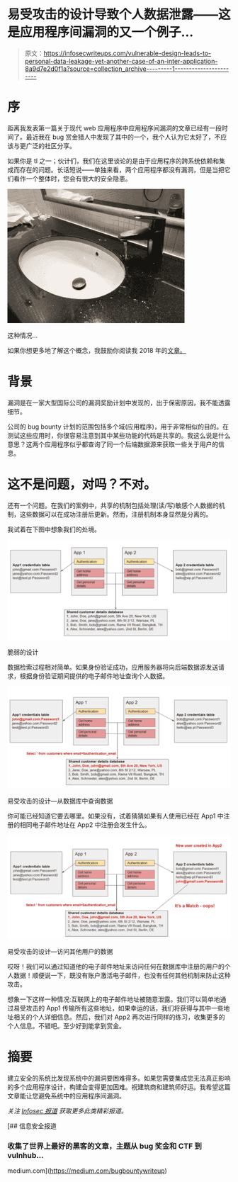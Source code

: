 # 易受攻击的设计导致个人数据泄露——这是应用程序间漏洞的又一个例子…

> 原文：<https://infosecwriteups.com/vulnerable-design-leads-to-personal-data-leakage-yet-another-case-of-an-inter-application-8a9d7e2d0f1a?source=collection_archive---------1----------------------->

# 序

距离我发表第一篇关于现代 web 应用程序中应用程序间漏洞的文章已经有一段时间了。最近我在 bug 赏金猎人中发现了其中的一个，我个人认为它太好了，不应该与更广泛的社区分享。

如果你是 tl 之一；伙计们，我们在这里谈论的是由于应用程序的跨系统依赖和集成而存在的问题。长话短说——单独来看，两个应用程序都没有漏洞，但是当把它们看作一个整体时，您会有很大的安全隐患。

![](img/7e18b00854436875582cd091f68244cc.png)

这种情况…

如果你想更多地了解这个概念，我鼓励你阅读我 2018 年的[文章。](https://medium.com/bugbountywriteup/inter-application-vulnerabilities-and-http-header-issues-23e961c55421)

# 背景

漏洞是在一家大型国际公司的漏洞奖励计划中发现的，出于保密原因，我不能透露细节。

公司的 bug bounty 计划的范围包括多个域(应用程序)，用于非常相似的目的。在测试这些应用时，你很容易注意到其中某些功能的代码是共享的。我这么说是什么意思？这两个应用程序似乎都查询了同一个后端数据源来获取一些关于用户的信息。

# 这不是问题，对吗？不对。

还有一个问题。在我们的案例中，共享的机制包括处理(读/写)敏感个人数据的机制，这些数据可以在成功注册后更新。然而，注册机制本身显然是分离的。

我试着在下图中想象我们的处境。

![](img/04c933caa4c47d5168ceef9d4fe78a7a.png)

脆弱的设计

数据检索过程相对简单。如果身份验证成功，应用服务器将向后端数据源发送请求，根据身份验证期间提供的电子邮件地址查询个人数据。

![](img/926a65d6ebe9ca7b6dd18bf9a4580360.png)

易受攻击的设计—从数据库中查询数据

你可能已经知道它要去哪里。如果没有，试着猜猜如果有人使用已经在 App1 中注册的相同电子邮件地址在 App2 中注册会发生什么。

![](img/ab8c260a141f42cb7537f02120c84d99.png)

易受攻击的设计—访问其他用户的数据

哎呀！我们可以通过知道他的电子邮件地址来访问任何在数据库中注册的用户的个人数据！顺便说一下，既没有账户激活电子邮件，也没有任何其他机制来防止这种攻击。

想象一下这样一种情况:互联网上的电子邮件地址被随意泄露。我们可以简单地通过易受攻击的 App1 传输所有这些地址，如果幸运的话，我们将获得与其中一些地址相关的个人详细信息。然后，我们对 App2 再次进行同样的练习，收集更多的个人信息。不错吧。至少好到能拿到赏金。

# 摘要

建立安全的系统比发现系统中的漏洞要困难得多。如果您需要集成您无法真正影响的多个应用程序设计，构建会变得更加困难。祝建筑商和建筑师好运。我希望这篇文章能让您避免系统中的应用程序间漏洞。

*关注* [*Infosec 报道*](https://medium.com/bugbountywriteup) *获取更多此类精彩报道。*

[](https://medium.com/bugbountywriteup) [## 信息安全报道

### 收集了世界上最好的黑客的文章，主题从 bug 奖金和 CTF 到 vulnhub…

medium.com](https://medium.com/bugbountywriteup)